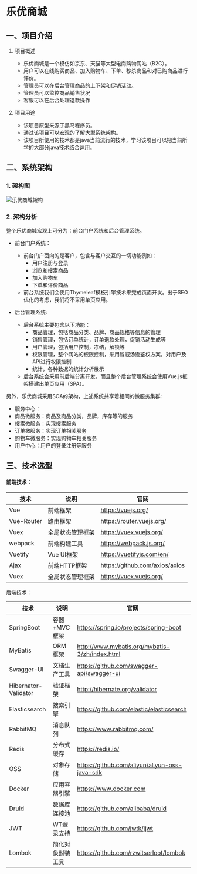 # 乐优商城
## 一、项目介绍
1. 项目概述
	- 乐优商城是一个模仿如京东、天猫等大型电商购物网站（B2C）。
	- 用户可以在线购买商品、加入购物车、下单、秒杀商品和对已购商品进行评价。
	- 管理员可以在后台管理商品的上下架和促销活动。
	- 管理员可以监控商品销售状况
	- 客服可以在后台处理退款操作

2. 项目用途
	- 该项目原型来源于黑马程序员。
	- 通过该项目可以宏观的了解大型系统架构。
	- 该项目所使用的技术都是java当前流行的技术，学习该项目可以把当前所学的大部分java技术结合运用。

## 二、系统架构

### 1. 架构图
![乐优商城架构](http://imostro.xyz:8090/upload/2020/07/1525703759035-007862d499fe4858bc5c7b4cc3fa8e7a.png)

### 2. 架构分析
整个乐优商城宏观上可分为：前台门户系统和后台管理系统。

- 前台门户系统：
	- 前台门户面向的是客户，包含与客户交互的一切功能例如：
		- 用户注册与登录
		- 浏览和搜索商品
		- 加入购物车
		- 下单和评价商品
	- 前台系统我们会使用Thymeleaf模板引擎技术来完成页面开发。出于SEO优化的考虑，我们将不采用单页应用。

- 后台管理系统:
	- 后台系统主要包含以下功能：
		- 商品管理，包括商品分类、品牌、商品规格等信息的管理
		- 销售管理，包括订单统计，订单退款处理，促销活动生成等
		- 用户管理，包括用户控制，冻结，解锁等
		- 权限管理，整个网站的权限控制，采用智威汤逊鉴权方案，对用户及API进行权限控制
		- 统计，各种数据的统计分析展示
	- 后台系统会采用前后端分离开发，而且整个后台管理系统会使用Vue.js框架搭建出单页应用（SPA）。

另外，乐优商城采用SOA的架构，上述系统共享着相同的微服务集群:
- 服务中心：
- 商品微服务：商品及商品分类，品牌，库存等的服务
- 搜索微服务：实现搜索服务
- 订单微服务：实现订单相关服务
- 购物车微服务：实现购物车相关服务
- 用户中心：用户的登录注册等服务


## 三、技术选型
#### 前端技术：
|技术	|说明|官网|
|-------|-------|-------|
|Vue|前端框架|https://vuejs.org/|
|Vue-Router|路由框架|https://router.vuejs.org/|
|Vuex|全局状态管理框架|	https://vuex.vuejs.org/|
|webpack|前端构建工具|https://webpack.js.org/|
|Vuetify|Vue UI框架|https://vuetifyjs.com/en/|
|Ajax|前端HTTP框架|	https://github.com/axios/axios|
|Vuex|全局状态管理框架|	https://vuex.vuejs.org/|


后端技术：

|技术	|说明|官网|
|-------|-------|-------|
|SpringBoot|容器+MVC框架|https://spring.io/projects/spring-boot|
|MyBatis|ORM框架|http://www.mybatis.org/mybatis-3/zh/index.html|
|Swagger-UI|文档生产工具|https://github.com/swagger-api/swagger-ui|
|Hibernator-Validator|验证框架|http://hibernate.org/validator|
|Elasticsearch|	搜索引擎|https://github.com/elastic/elasticsearch|
|RabbitMQ|消息队列|https://www.rabbitmq.com/|
|Redis|	分布式缓存|https://redis.io/|
|OSS|	对象存储|https://github.com/aliyun/aliyun-oss-java-sdk|
|Docker|应用容器引擎|https://www.docker.com|
|Druid|	数据库连接池|https://github.com/alibaba/druid|
|JWT|WT登录支持|https://github.com/jwtk/jjwt|
|Lombok|简化对象封装工具|https://github.com/rzwitserloot/lombok|

